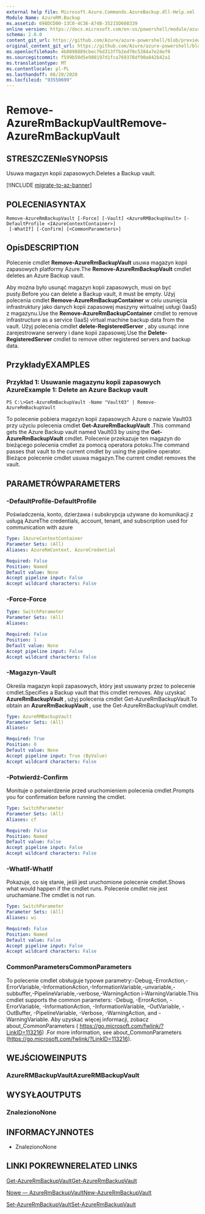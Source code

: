 ```yaml
---
external help file: Microsoft.Azure.Commands.AzureBackup.dll-Help.xml
Module Name: AzureRM.Backup
ms.assetid: 698DCD00-13C0-4C36-A74B-35215D608339
online version: https://docs.microsoft.com/en-us/powershell/module/azurerm.backup/remove-azurermbackupvault
schema: 2.0.0
content_git_url: https://github.com/Azure/azure-powershell/blob/preview/src/ResourceManager/AzureBackup/Commands.AzureBackup/help/Remove-AzureRmBackupVault.md
original_content_git_url: https://github.com/Azure/azure-powershell/blob/preview/src/ResourceManager/AzureBackup/Commands.AzureBackup/help/Remove-AzureRmBackupVault.md
ms.openlocfilehash: 4b8098889cbec7bd313ffb2ed70c5384a7e24ef0
ms.sourcegitcommit: f599b50d5e980197d1fca769378df90a842b42a1
ms.translationtype: MT
ms.contentlocale: pl-PL
ms.lasthandoff: 08/20/2020
ms.locfileid: "93550699"
---
```

# <span data-ttu-id="976b5-101">Remove-AzureRmBackupVault</span><span class="sxs-lookup"><span data-stu-id="976b5-101">Remove-AzureRmBackupVault</span></span>

## <span data-ttu-id="976b5-102">STRESZCZENIe</span><span class="sxs-lookup"><span data-stu-id="976b5-102">SYNOPSIS</span></span>
<span data-ttu-id="976b5-103">Usuwa magazyn kopii zapasowych.</span><span class="sxs-lookup"><span data-stu-id="976b5-103">Deletes a Backup vault.</span></span>

[!INCLUDE [migrate-to-az-banner](../../includes/migrate-to-az-banner.md)]

## <span data-ttu-id="976b5-104">POLECENIA</span><span class="sxs-lookup"><span data-stu-id="976b5-104">SYNTAX</span></span>

```
Remove-AzureRmBackupVault [-Force] [-Vault] <AzureRMBackupVault> [-DefaultProfile <IAzureContextContainer>]
 [-WhatIf] [-Confirm] [<CommonParameters>]
```

## <span data-ttu-id="976b5-105">Opis</span><span class="sxs-lookup"><span data-stu-id="976b5-105">DESCRIPTION</span></span>
<span data-ttu-id="976b5-106">Polecenie cmdlet **Remove-AzureRmBackupVault** usuwa magazyn kopii zapasowych platformy Azure.</span><span class="sxs-lookup"><span data-stu-id="976b5-106">The **Remove-AzureRmBackupVault** cmdlet deletes an Azure Backup vault.</span></span>

<span data-ttu-id="976b5-107">Aby można było usunąć magazyn kopii zapasowych, musi on być pusty.</span><span class="sxs-lookup"><span data-stu-id="976b5-107">Before you can delete a Backup vault, it must be empty.</span></span>
<span data-ttu-id="976b5-108">Użyj polecenia cmdlet **Remove-AzureRmBackupContainer** w celu usunięcia infrastruktury jako danych kopii zapasowej maszyny wirtualnej usługi (IaaS) z magazynu.</span><span class="sxs-lookup"><span data-stu-id="976b5-108">Use the **Remove-AzureRmBackupContainer** cmdlet to remove infrastructure as a service (IaaS) virtual machine backup data from the vault.</span></span>
<span data-ttu-id="976b5-109">Użyj polecenia cmdlet **delete-RegisteredServer** , aby usunąć inne zarejestrowane serwery i dane kopii zapasowej.</span><span class="sxs-lookup"><span data-stu-id="976b5-109">Use the **Delete-RegisteredServer** cmdlet to remove other registered servers and backup data.</span></span>

## <span data-ttu-id="976b5-110">Przykłady</span><span class="sxs-lookup"><span data-stu-id="976b5-110">EXAMPLES</span></span>

### <span data-ttu-id="976b5-111">Przykład 1: Usuwanie magazynu kopii zapasowych Azure</span><span class="sxs-lookup"><span data-stu-id="976b5-111">Example 1: Delete an Azure Backup vault</span></span>
```
PS C:\>Get-AzureRmBackupVault -Name "Vault03" | Remove-AzureRmBackupVault
```

<span data-ttu-id="976b5-112">To polecenie pobiera magazyn kopii zapasowych Azure o nazwie Vault03 przy użyciu polecenia cmdlet **Get-AzureRmBackupVault** .</span><span class="sxs-lookup"><span data-stu-id="976b5-112">This command gets the Azure Backup vault named Vault03 by using the **Get-AzureRmBackupVault** cmdlet.</span></span>
<span data-ttu-id="976b5-113">Polecenie przekazuje ten magazyn do bieżącego polecenia cmdlet za pomocą operatora potoku.</span><span class="sxs-lookup"><span data-stu-id="976b5-113">The command passes that vault to the current cmdlet by using the pipeline operator.</span></span>
<span data-ttu-id="976b5-114">Bieżące polecenie cmdlet usuwa magazyn.</span><span class="sxs-lookup"><span data-stu-id="976b5-114">The current cmdlet removes the vault.</span></span>

## <span data-ttu-id="976b5-115">PARAMETRÓW</span><span class="sxs-lookup"><span data-stu-id="976b5-115">PARAMETERS</span></span>

### <span data-ttu-id="976b5-116">-DefaultProfile</span><span class="sxs-lookup"><span data-stu-id="976b5-116">-DefaultProfile</span></span>
<span data-ttu-id="976b5-117">Poświadczenia, konto, dzierżawa i subskrypcja używane do komunikacji z usługą Azure</span><span class="sxs-lookup"><span data-stu-id="976b5-117">The credentials, account, tenant, and subscription used for communication with azure</span></span>

```yaml
Type: IAzureContextContainer
Parameter Sets: (All)
Aliases: AzureRmContext, AzureCredential

Required: False
Position: Named
Default value: None
Accept pipeline input: False
Accept wildcard characters: False
```

### <span data-ttu-id="976b5-118">-Force</span><span class="sxs-lookup"><span data-stu-id="976b5-118">-Force</span></span>
```yaml
Type: SwitchParameter
Parameter Sets: (All)
Aliases: 

Required: False
Position: 1
Default value: None
Accept pipeline input: False
Accept wildcard characters: False
```

### <span data-ttu-id="976b5-119">-Magazyn</span><span class="sxs-lookup"><span data-stu-id="976b5-119">-Vault</span></span>
<span data-ttu-id="976b5-120">Określa magazyn kopii zapasowych, który jest usuwany przez to polecenie cmdlet.</span><span class="sxs-lookup"><span data-stu-id="976b5-120">Specifies a Backup vault that this cmdlet removes.</span></span>
<span data-ttu-id="976b5-121">Aby uzyskać **AzureRmBackupVault** , użyj polecenia cmdlet Get-AzureRmBackupVault.</span><span class="sxs-lookup"><span data-stu-id="976b5-121">To obtain an **AzureRmBackupVault** , use the Get-AzureRmBackupVault cmdlet.</span></span>

```yaml
Type: AzureRMBackupVault
Parameter Sets: (All)
Aliases: 

Required: True
Position: 0
Default value: None
Accept pipeline input: True (ByValue)
Accept wildcard characters: False
```

### <span data-ttu-id="976b5-122">-Potwierdź</span><span class="sxs-lookup"><span data-stu-id="976b5-122">-Confirm</span></span>
<span data-ttu-id="976b5-123">Monituje o potwierdzenie przed uruchomieniem polecenia cmdlet.</span><span class="sxs-lookup"><span data-stu-id="976b5-123">Prompts you for confirmation before running the cmdlet.</span></span>

```yaml
Type: SwitchParameter
Parameter Sets: (All)
Aliases: cf

Required: False
Position: Named
Default value: False
Accept pipeline input: False
Accept wildcard characters: False
```

### <span data-ttu-id="976b5-124">-WhatIf</span><span class="sxs-lookup"><span data-stu-id="976b5-124">-WhatIf</span></span>
<span data-ttu-id="976b5-125">Pokazuje, co się stanie, jeśli jest uruchomione polecenie cmdlet.</span><span class="sxs-lookup"><span data-stu-id="976b5-125">Shows what would happen if the cmdlet runs.</span></span>
<span data-ttu-id="976b5-126">Polecenie cmdlet nie jest uruchamiane.</span><span class="sxs-lookup"><span data-stu-id="976b5-126">The cmdlet is not run.</span></span>

```yaml
Type: SwitchParameter
Parameter Sets: (All)
Aliases: wi

Required: False
Position: Named
Default value: False
Accept pipeline input: False
Accept wildcard characters: False
```

### <span data-ttu-id="976b5-127">CommonParameters</span><span class="sxs-lookup"><span data-stu-id="976b5-127">CommonParameters</span></span>
<span data-ttu-id="976b5-128">To polecenie cmdlet obsługuje typowe parametry:-Debug,-ErrorAction,-ErrorVariable,-InformationAction,-InformationVariable,-unvariable,-subbuffer,-PipelineVariable,-verbose,-WarningAction i-WarningVariable.</span><span class="sxs-lookup"><span data-stu-id="976b5-128">This cmdlet supports the common parameters: -Debug, -ErrorAction, -ErrorVariable, -InformationAction, -InformationVariable, -OutVariable, -OutBuffer, -PipelineVariable, -Verbose, -WarningAction, and -WarningVariable.</span></span> <span data-ttu-id="976b5-129">Aby uzyskać więcej informacji, zobacz about_CommonParameters ( https://go.microsoft.com/fwlink/?LinkID=113216) .</span><span class="sxs-lookup"><span data-stu-id="976b5-129">For more information, see about_CommonParameters (https://go.microsoft.com/fwlink/?LinkID=113216).</span></span>

## <span data-ttu-id="976b5-130">WEJŚCIOWE</span><span class="sxs-lookup"><span data-stu-id="976b5-130">INPUTS</span></span>

### <span data-ttu-id="976b5-131">AzureRMBackupVault</span><span class="sxs-lookup"><span data-stu-id="976b5-131">AzureRMBackupVault</span></span>

## <span data-ttu-id="976b5-132">WYSYŁA</span><span class="sxs-lookup"><span data-stu-id="976b5-132">OUTPUTS</span></span>

### <span data-ttu-id="976b5-133">Znaleziono</span><span class="sxs-lookup"><span data-stu-id="976b5-133">None</span></span>

## <span data-ttu-id="976b5-134">INFORMACYJN</span><span class="sxs-lookup"><span data-stu-id="976b5-134">NOTES</span></span>
* <span data-ttu-id="976b5-135">Znaleziono</span><span class="sxs-lookup"><span data-stu-id="976b5-135">None</span></span>

## <span data-ttu-id="976b5-136">LINKI POKREWNE</span><span class="sxs-lookup"><span data-stu-id="976b5-136">RELATED LINKS</span></span>

[<span data-ttu-id="976b5-137">Get-AzureRmBackupVault</span><span class="sxs-lookup"><span data-stu-id="976b5-137">Get-AzureRmBackupVault</span></span>](./Get-AzureRmBackupVault.md)

[<span data-ttu-id="976b5-138">Nowe — AzureRmBackupVault</span><span class="sxs-lookup"><span data-stu-id="976b5-138">New-AzureRmBackupVault</span></span>](./New-AzureRmBackupVault.md)

[<span data-ttu-id="976b5-139">Set-AzureRmBackupVault</span><span class="sxs-lookup"><span data-stu-id="976b5-139">Set-AzureRmBackupVault</span></span>](./Set-AzureRmBackupVault.md)


